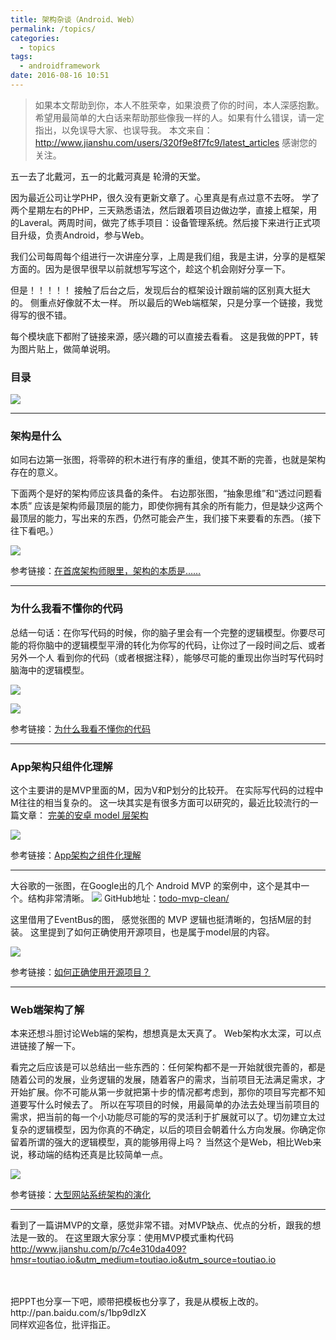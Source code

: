 ```yaml
---
title: 架构杂谈（Android、Web）
permalink: /topics/
categories:
  - topics  
tags:
  - androidframework
date: 2016-08-16 10:51
---
```


> 如果本文帮助到你，本人不胜荣幸，如果浪费了你的时间，本人深感抱歉。
希望用最简单的大白话来帮助那些像我一样的人。如果有什么错误，请一定指出，以免误导大家、也误导我。
本文来自：http://www.jianshu.com/users/320f9e8f7fc9/latest_articles
感谢您的关注。

五一去了北戴河，五一的北戴河真是 轮滑的天堂。

因为最近公司让学PHP，很久没有更新文章了。心里真是有点过意不去呀。
学了两个星期左右的PHP，三天熟悉语法，然后跟着项目边做边学，直接上框架，用的Laveral。两周时间，做完了练手项目：设备管理系统。然后接下来进行正式项目升级，负责Android，参与Web。

我们公司每周每个组进行一次讲座分享，上周是我们组，我是主讲，分享的是框架方面的。因为是很早很早以前就想写写这个，趁这个机会刚好分享一下。

但是！！！！！
接触了后台之后，发现后台的框架设计跟前端的区别真大挺大的。
侧重点好像就不太一样。
所以最后的Web端框架，只是分享一个链接，我觉得写的很不错。

每个模块底下都附了链接来源，感兴趣的可以直接去看看。
这是我做的PPT，转为图片贴上，做简单说明。


### 目录

![](http://upload-images.jianshu.io/upload_images/1689895-6fdfd40f3c9f9080.PNG?imageMogr2/auto-orient/strip%7CimageView2/2/w/1240)

***

### 架构是什么

如同右边第一张图，将零碎的积木进行有序的重组，使其不断的完善，也就是架构存在的意义。

下面两个是好的架构师应该具备的条件。
右边那张图，“抽象思维”和“透过问题看本质” 应该是架构师最顶层的能力，即使你拥有其余的所有能力，但是缺少这两个最顶层的能力，写出来的东西，仍然可能会产生，我们接下来要看的东西。（接下往下看吧。）

![](http://upload-images.jianshu.io/upload_images/1689895-cefea4fdb471a3f4.PNG?imageMogr2/auto-orient/strip%7CimageView2/2/w/1240)

参考链接：[在首席架构师眼里，架构的本质是……](
http://mp.weixin.qq.com/s?__biz=MzA4NTU2MTg3MQ==&mid=407250191&idx=1&sn=abbda20219694844554d8318fba23693&scene=0#wechat_redirect)
***

### 为什么我看不懂你的代码 

总结一句话：在你写代码的时候，你的脑子里会有一个完整的逻辑模型。你要尽可能的将你脑中的逻辑模型平滑的转化为你写的代码，让你过了一段时间之后、或者另外一个人 看到你的代码（或者根据注释），能够尽可能的重现出你当时写代码时脑海中的逻辑模型。

![](http://upload-images.jianshu.io/upload_images/1689895-3c8dec2bc21e30c1.PNG?imageMogr2/auto-orient/strip%7CimageView2/2/w/1240)


![](http://upload-images.jianshu.io/upload_images/1689895-973cd7334c8a376d.PNG?imageMogr2/auto-orient/strip%7CimageView2/2/w/1240)

参考链接：[为什么我看不懂你的代码](
http://www.oschina.net/news/58075/why-i-dont-understand-your-code)
***
### App架构只组件化理解

这个主要讲的是MVP里面的M，因为V和P划分的比较开。
在实际写代码的过程中M往往的相当复杂的。
这一块其实是有很多方面可以研究的，最近比较流行的一篇文章：
[完美的安卓 model 层架构](http://blog.piasy.com/2016/05/06/Perfect-Android-Model-Layer/?utm_source=tuicool&utm_medium=referral)


![](http://upload-images.jianshu.io/upload_images/1689895-255022c1856cdc31.PNG?imageMogr2/auto-orient/strip%7CimageView2/2/w/1240)

参考链接：[App架构之组件化理解](https://mouxuejie.com//blog/2016-03-20/architecture-componentization/)
***

大谷歌的一张图，在Google出的几个 Android MVP 的案例中，这个是其中一个。结构非常清晰。
![](http://upload-images.jianshu.io/upload_images/1689895-cc49cf0a33ee82b4.png?imageMogr2/auto-orient/strip%7CimageView2/2/w/1240)
GitHub地址：[todo-mvp-clean/](https://github.com/googlesamples/android-architecture/tree/todo-mvp-clean/) 


这里借用了EventBus的图， 感觉张图的 MVP 逻辑也挺清晰的，包括M层的封装。
这里提到了如何正确使用开源项目，也是属于model层的内容。

![](http://upload-images.jianshu.io/upload_images/1689895-d871acafa15e4a42.PNG?imageMogr2/auto-orient/strip%7CimageView2/2/w/1240)

参考链接：[如何正确使用开源项目？](
http://stormzhang.com/android/2016/05/08/how-to-choose-open-source-project/)

***
### Web端架构了解

本来还想斗胆讨论Web端的架构，想想真是太天真了。
Web架构水太深，可以点进链接了解一下。

看完之后应该是可以总结出一些东西的：任何架构都不是一开始就很完善的，都是随着公司的发展，业务逻辑的发展，随着客户的需求，当前项目无法满足需求，才开始扩展。你不可能从第一步就把第十步的情况都考虑到，那你的项目写完都不知道要写什么时候去了。
所以在写项目的时候，用最简单的办法去处理当前项目的需求，把当前的每一个小功能尽可能的写的灵活利于扩展就可以了。切勿建立太过复杂的逻辑模型，因为你真的不确定，以后的项目会朝着什么方向发展。你确定你留着所谓的强大的逻辑模型，真的能够用得上吗？
当然这个是Web，相比Web来说，移动端的结构还真是比较简单一点。


[![](http://upload-images.jianshu.io/upload_images/1689895-6d2ecae76b4f3cea.PNG?imageMogr2/auto-orient/strip%7CimageView2/2/w/1240)](http://www.cnblogs.com/leefreeman/p/3993449.html)

参考链接：[大型网站系统架构的演化](http://www.cnblogs.com/leefreeman/p/3993449.html)

***


看到了一篇讲MVP的文章，感觉非常不错。对MVP缺点、优点的分析，跟我的想法是一致的。
在这里跟大家分享：使用MVP模式重构代码
http://www.jianshu.com/p/7c4e310da409?hmsr=toutiao.io&utm_medium=toutiao.io&utm_source=toutiao.io

<br />
<br />
把PPT也分享一下吧，顺带把模板也分享了，我是从模板上改的。
http://pan.baidu.com/s/1bp9dIzX
<br />
同样欢迎各位，批评指正。